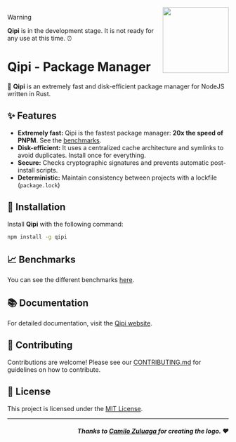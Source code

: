 <img src="./public/logo.png" width="150px" align="right" />

> [!WARNING] 
> **Qipi** is in the development stage. It is not ready for any use at this time. ⏰

# Qipi - Package Manager

🦉 **Qipi** is an extremely fast and disk-efficient package manager for NodeJS written in Rust.

## ✨ Features

- **Extremely fast:** Qipi is the fastest package manager: **20x the speed of PNPM**. See the [benchmarks](./benches).
- **Disk-efficient:** It uses a centralized cache architecture and symlinks to avoid duplicates. Install once for everything.
- **Secure:** Checks cryptographic signatures and prevents automatic post-install scripts.
- **Deterministic:** Maintain consistency between projects with a lockfile (`package.lock`)

## 🚀 Installation

Install **Qipi** with the following command:

```bash
npm install -g qipi
```

## 📈 Benchmarks

You can see the different benchmarks [here](./benches).

## 📚 Documentation

For detailed documentation, visit the [Qipi website](https://qipi.pages.dev).

## 🤝 Contributing

Contributions are welcome! Please see our [CONTRIBUTING.md](./CONTRIBUTING.md) for guidelines on how to contribute.

## 📄 License

This project is licensed under the [MIT License](./LICENSE).

<hr />

<div align="right">

##### Thanks to [Camilo Zuluaga](https://github.com/camilo-zuluaga) for creating the logo. ❤

</div>
